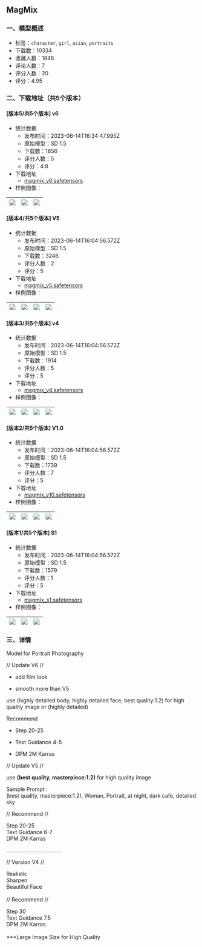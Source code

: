 ## MagMix
### 一、模型概述

- 标签：`character`, `girl`, `asian`, `portraits`
- 下载数：10334
- 收藏人数：1848
- 评论人数：7
- 评分人数：20
- 评分：4.95

### 二、下载地址（共5个版本）

#### [版本5/共5个版本] v6

- 统计数据
  - 发布时间：2023-06-14T16:34:47.995Z
  - 原始模型：SD 1.5
  - 下载数：1856
  - 评分人数：5
  - 评分：4.8
- 下载地址
  - [magmix_v6.safetensors](https://civitai.com/api/download/models/95943)
- 样例图像：

| <img src="https://image.civitai.com/xG1nkqKTMzGDvpLrqFT7WA/b0c4e024-8784-43e4-9959-c669ba49a94d/width=450/1143346.jpeg" /> | <img src="https://image.civitai.com/xG1nkqKTMzGDvpLrqFT7WA/2fa75116-8c9f-49e7-ab0e-d1a4eabb556f/width=450/1149456.jpeg" /> | <img src="https://image.civitai.com/xG1nkqKTMzGDvpLrqFT7WA/0f085014-570c-431e-bd80-71f64ae79e6a/width=450/1143409.jpeg" /> |
| ---- | ---- | ---- |

#### [版本4/共5个版本] V5

- 统计数据
  - 发布时间：2023-06-14T16:04:56.572Z
  - 原始模型：SD 1.5
  - 下载数：3246
  - 评分人数：2
  - 评分：5
- 下载地址
  - [magmix_v5.safetensors](https://civitai.com/api/download/models/70790)
- 样例图像：

| <img src="https://image.civitai.com/xG1nkqKTMzGDvpLrqFT7WA/37aa47e6-0a21-4804-92e5-14e084d201cc/width=450/811145.jpeg" /> | <img src="https://image.civitai.com/xG1nkqKTMzGDvpLrqFT7WA/5d4f7f6c-444d-44e3-9314-bdb0f6540400/width=450/811146.jpeg" /> | <img src="https://image.civitai.com/xG1nkqKTMzGDvpLrqFT7WA/1a1f5547-7901-4ddf-aa56-5c0651444bb9/width=450/811144.jpeg" /> | <img src="https://image.civitai.com/xG1nkqKTMzGDvpLrqFT7WA/8369a668-18eb-4d71-9280-288090d3c2f4/width=450/811143.jpeg" /> |
| ---- | ---- | ---- | ---- |

#### [版本3/共5个版本] v4

- 统计数据
  - 发布时间：2023-06-14T16:04:56.572Z
  - 原始模型：SD 1.5
  - 下载数：1914
  - 评分人数：5
  - 评分：5
- 下载地址
  - [magmix_v4.safetensors](https://civitai.com/api/download/models/55751)
- 样例图像：

| <img src="https://image.civitai.com/xG1nkqKTMzGDvpLrqFT7WA/3f0fe3b3-c2ad-4582-9084-703afeca0e00/width=450/604090.jpeg" /> | <img src="https://image.civitai.com/xG1nkqKTMzGDvpLrqFT7WA/278514cf-48e0-4949-e43a-965ed2e59c00/width=450/604092.jpeg" /> | <img src="https://image.civitai.com/xG1nkqKTMzGDvpLrqFT7WA/08f0dca9-4871-4ac8-227b-55fcdbec4500/width=450/604088.jpeg" /> | <img src="https://image.civitai.com/xG1nkqKTMzGDvpLrqFT7WA/8eedd096-ab21-45ed-070c-be17ef731300/width=450/604091.jpeg" /> |
| ---- | ---- | ---- | ---- |

#### [版本2/共5个版本] V1.0

- 统计数据
  - 发布时间：2023-06-14T16:04:56.572Z
  - 原始模型：SD 1.5
  - 下载数：1739
  - 评分人数：7
  - 评分：5
- 下载地址
  - [magmix_v10.safetensors](https://civitai.com/api/download/models/21981)
- 样例图像：

| <img src="https://image.civitai.com/xG1nkqKTMzGDvpLrqFT7WA/35d2bec7-3543-4032-f4d1-8d148d308600/width=450/235213.jpeg" /> | <img src="https://image.civitai.com/xG1nkqKTMzGDvpLrqFT7WA/82fd03e7-71ed-4272-8959-168de55d8d00/width=450/235216.jpeg" /> | <img src="https://image.civitai.com/xG1nkqKTMzGDvpLrqFT7WA/437c7c0b-c856-4ed1-e5c7-e9ba556fd600/width=450/235215.jpeg" /> | <img src="https://image.civitai.com/xG1nkqKTMzGDvpLrqFT7WA/f835dade-fba0-45fb-5667-8347df646400/width=450/235214.jpeg" /> |
| ---- | ---- | ---- | ---- |

#### [版本1/共5个版本] S1

- 统计数据
  - 发布时间：2023-06-14T16:04:56.572Z
  - 原始模型：SD 1.5
  - 下载数：1579
  - 评分人数：1
  - 评分：5
- 下载地址
  - [magmix_s1.safetensors](https://civitai.com/api/download/models/40904)
- 样例图像：

| <img src="https://image.civitai.com/xG1nkqKTMzGDvpLrqFT7WA/6bbf6a21-9c30-40e8-d288-94ae6cb47b00/width=450/451353.jpeg" /> | <img src="https://image.civitai.com/xG1nkqKTMzGDvpLrqFT7WA/16db85c2-ccfb-4ae5-0b26-5aa60f64fa00/width=450/451351.jpeg" /> | <img src="https://image.civitai.com/xG1nkqKTMzGDvpLrqFT7WA/c7dcfce8-c832-4eb4-0d57-b9be0a243f00/width=450/451394.jpeg" /> |
| ---- | ---- | ---- |


### 三、详情
<p>Model for Portrait Photography <br /></p><p>// Update V6 //</p><ul><li><p>add film look</p></li><li><p>smooth more than V5</p></li></ul><p>use (highly detailed body, highly detailed face, best quality:1.2) for high quality image or (highly detailed)</p><p></p><p>Recommend</p><ul><li><p>Step 20-25</p></li><li><p>Text Guidance 4-5</p></li><li><p>DPM 2M Karras</p></li></ul><p></p><p>// Update V5 //</p><p>use <strong>(best quality, masterpiece:1.2)</strong> for high quality image</p><p></p><p>Sample Prompt :<br />(best quality, masterpiece:1.2), Woman, Portrait, at night, dark cafe, detailed sky</p><p></p><p>// Recommend //</p><p>Step 20-25<br />Text Guidance 6-7<br />DPM 2M Karras</p><p>....................................</p><p>// Version V4 //</p><p>Realistic<br />Sharpen<br />Beautiful Face<br /><br />// Recommend //</p><p>Step 30<br />Text Guidance 7.5<br />DPM 2M Karras <br /><br />***Large Image Size for High Quality</p>